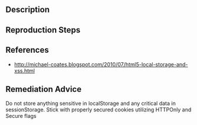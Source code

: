 ## Description


## Reproduction Steps


## References

- http://michael-coates.blogspot.com/2010/07/html5-local-storage-and-xss.html


## Remediation Advice

Do not store anything sensitive in localStorage and any critical data in sessionStorage. Stick with properly secured cookies utilizing HTTPOnly and Secure flags
